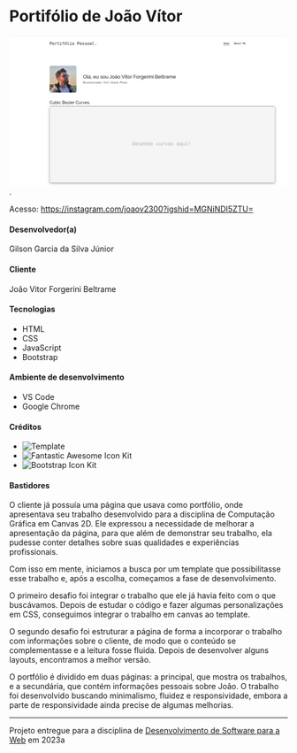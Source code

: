 # Portifólio de João Vítor

![Screenshot do projeto](assets/img/project_screenshot.jpeg).

Acesso: https://instagram.com/joaov2300?igshid=MGNiNDI5ZTU=


#### Desenvolvedor(a)
Gilson Garcia da Silva Júnior

#### Cliente
João Vitor Forgerini Beltrame

#### Tecnologias
- HTML
- CSS
- JavaScript
- Bootstrap

#### Ambiente de desenvolvimento
- VS Code
- Google Chrome

#### Créditos
- ![Template](https://bootstrapmade.com/myportfolio-bootstrap-portfolio-website-template/)
- ![Fantastic Awesome Icon Kit](https://fontawesome.com/icons)
- ![Bootstrap Icon Kit](https://icons.getbootstrap.com/)

#### Bastidores

O cliente já possuía uma página que usava como portfólio, onde apresentava seu trabalho desenvolvido para a disciplina de Computação Gráfica em Canvas 2D. Ele expressou a necessidade de melhorar a apresentação da página, para que além de demonstrar seu trabalho, ela pudesse conter detalhes sobre suas qualidades e experiências profissionais.

Com isso em mente, iniciamos a busca por um template que possibilitasse esse trabalho e, após a escolha, começamos a fase de desenvolvimento.

O primeiro desafio foi integrar o trabalho que ele já havia feito com o que buscávamos. Depois de estudar o código e fazer algumas personalizações em CSS, conseguimos integrar o trabalho em canvas ao template.

O segundo desafio foi estruturar a página de forma a incorporar o trabalho com informações sobre o cliente, de modo que o conteúdo se complementasse e a leitura fosse fluida. Depois de desenvolver alguns layouts, encontramos a melhor versão.

O portfólio é dividido em duas páginas: a principal, que mostra os trabalhos, e a secundária, que contém informações pessoais sobre João. O trabalho foi desenvolvido buscando minimalismo, fluidez e responsividade, embora a parte de responsividade ainda precise de algumas melhorias.


---
Projeto entregue para a disciplina de [Desenvolvimento de Software para a Web](http://github.com/andreainfufsm/elc1090-2023a) em 2023a